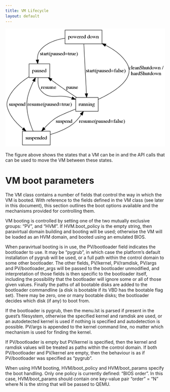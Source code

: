 ```yaml
---
title: VM Lifecycle
layout: default
---
```


![VM Lifecycle](vm-lifecycle.png)

The figure above shows the states that a VM can be in and the
API calls that can be used to move the VM between these states.

VM boot parameters
==================

The VM class contains a number of fields that control the way in which
the VM is booted. With reference to the fields defined in the VM class
(see later in this document), this section outlines the boot options
available and the mechanisms provided for controlling them.

VM booting is controlled by setting one of the two mutually exclusive
groups: “PV”, and “HVM”. If HVM.boot\_policy is the empty string, then
paravirtual domain building and booting will be used; otherwise the VM
will be loaded as an HVM domain, and booted using an emulated BIOS.

When paravirtual booting is in use, the PV/bootloader field indicates
the bootloader to use. It may be “pygrub”, in which case the platform’s
default installation of pygrub will be used, or a full path within the
control domain to some other bootloader. The other fields, PV/kernel,
PV/ramdisk, PV/args and PV/bootloader\_args will be passed to the
bootloader unmodified, and interpretation of those fields is then
specific to the bootloader itself, including the possibility that the
bootloader will ignore some or all of those given values. Finally the
paths of all bootable disks are added to the bootloader commandline (a
disk is bootable if its VBD has the bootable flag set). There may be
zero, one or many bootable disks; the bootloader decides which disk (if
any) to boot from.

If the bootloader is pygrub, then the menu.lst is parsed if present in
the guest’s filesystem, otherwise the specified kernel and ramdisk are
used, or an autodetected kernel is used if nothing is specified and
autodetection is possible. PV/args is appended to the kernel command
line, no matter which mechanism is used for finding the kernel.

If PV/bootloader is empty but PV/kernel is specified, then the kernel
and ramdisk values will be treated as paths within the control domain.
If both PV/bootloader and PV/kernel are empty, then the behaviour is as
if PV/bootloader was specified as “pygrub”.

When using HVM booting, HVM/boot\_policy and HVM/boot\_params specify
the boot handling. Only one policy is currently defined: “BIOS order”.
In this case, HVM/boot\_params should contain one key-value pair “order”
= “N” where N is the string that will be passed to QEMU.
